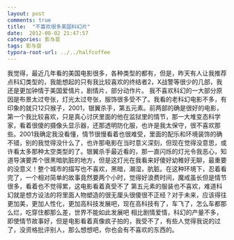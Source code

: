 ```yaml
---
layout: post
comments: true
title:  "不喜欢很多美国科幻片"
date:  2012-08-02 21:47:57
categories: 影与音
tags: 影与音
typora-root-url: ../../halfcoffee
---
```




我觉得，最近几年看的美国电影很多，各种类型的都有，但是，昨天有人让我推荐点科幻类型的，我能想起的只有我比较喜欢的终结者2，X战警等很少的几部，我还是更加钟情于美国爱情片，剧情片，部分动作片。
我不喜欢科幻的一大部分原因是布景太过夸张，灯光太过夸张，服饰很多受不了。我看的老科幻电影不多，有印象的就只12只猴子，2001，银翼杀手，第五元素。前两部的确是很好的电影，第一个我比较喜欢，只是真心讨厌里面的他在监狱里的情节，那一大堆变态科学家，看着很傻的摄像头显示器，还那透明防化服，也许是我太保守，很不喜欢那些。2001我确定我没看懂，情节很慢看着也很难受，里面的配乐和环境装饰的确不错，别的我觉得没什么了，也许那电影在当时意义深刻，但现在觉得没意思，或许看太多那种太空类型的了。银翼杀手最近看的，那一直闪烁的灯光令我恶心，知道导演要弄个很黑暗肮脏的地方，但是这灯光在我看来好傻好幼稚好无聊，最重要的没意义！整个城市的描写也不喜欢，黑暗，潮湿，肮脏。在这种环境下，忍着看完了，一个相对简单的故事竟然要两个小时，觉得好浪费时间，魔戒虽长但是情节很多，看着也不觉得累，这电影看着真受不了
第五元素的服装也不喜欢，难道科幻就是想方设法的将里面人物塑造的很无厘头很傻很不正经？对于未来，应该得往更加美，更加人性化，更加高科技发展吧，现在高科技有了，车飞了，怎么车都那么烂，吃穿住都那么差，世界不能如此发展吧
相比剧情爱情，科幻的产量不多，即使情节故事好，但是电影看着真像疯子拍的，我受不了，有些人觉得我说的过了，没资格批评别人，那么想想吧，你也会有不喜欢的东西的。
